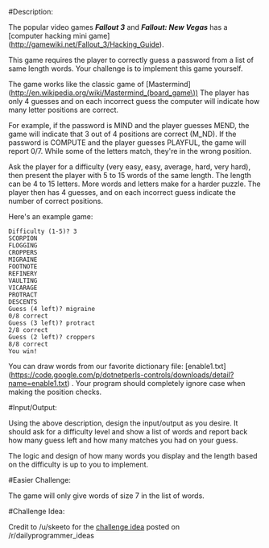 #Description:

The popular video games ***Fallout 3*** and ***Fallout: New Vegas*** has a [computer hacking mini game] (http://gamewiki.net/Fallout_3/Hacking_Guide).


This game requires the player to correctly guess a password from a list of same length words. Your challenge is to implement this game yourself.


The game works like the classic game of [Mastermind] (http://en.wikipedia.org/wiki/Mastermind_(board_game\)) 
The player has only 4 guesses and on each incorrect guess the computer will indicate how many letter positions are correct.


For example, if the password is MIND and the player guesses MEND, the game will indicate that 3 out of 4 positions are correct (M_ND). If the password is COMPUTE and the player guesses PLAYFUL, the game will report 0/7. While some of the letters match, they're in the wrong position.


Ask the player for a difficulty (very easy, easy, average, hard, very hard), then present the player with 5 to 15 words of the same length. The length can be 4 to 15 letters. More words and letters make for a harder puzzle. The player then has 4 guesses, and on each incorrect guess indicate the number of correct positions.


Here's an example game:


    Difficulty (1-5)? 3
    SCORPION
    FLOGGING
    CROPPERS
    MIGRAINE
    FOOTNOTE
    REFINERY
    VAULTING
    VICARAGE
    PROTRACT
    DESCENTS
    Guess (4 left)? migraine
    0/8 correct
    Guess (3 left)? protract
    2/8 correct
    Guess (2 left)? croppers
    8/8 correct
    You win!

You can draw words from our favorite dictionary file: [enable1.txt] (https://code.google.com/p/dotnetperls-controls/downloads/detail?name=enable1.txt) . Your program should completely ignore case when making the position checks.


#Input/Output:

Using the above description, design the input/output as you desire. It should ask for a difficulty level and show a list of words and report back how many guess left and how many matches you had on your guess.

The logic and design of how many words you display and the length based on the difficulty is up to you to implement.

#Easier Challenge:


The game will only give words of size 7 in the list of words.

#Challenge Idea:

Credit to /u/skeeto for the [challenge idea](http://www.reddit.com/r/dailyprogrammer_ideas/comments/23jps4/intermediate_fallout_hacking_game/) posted on /r/dailyprogrammer_ideas
